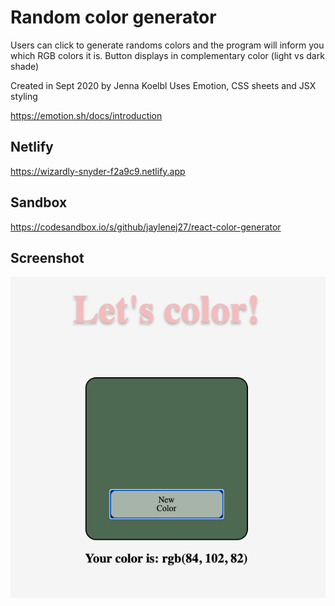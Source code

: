 # Random color generator

Users can click to generate randoms colors and the program will inform you which
RGB colors it is. Button displays in complementary color (light vs dark shade)

Created in Sept 2020 by Jenna Koelbl
Uses Emotion, CSS sheets and JSX styling

https://emotion.sh/docs/introduction

## Netlify

https://wizardly-snyder-f2a9c9.netlify.app

## Sandbox

https://codesandbox.io/s/github/jaylenej27/react-color-generator

## Screenshot

<img src="./colorscsh.png" alt="Screenshot of app" />

